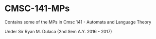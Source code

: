 # CMSC-141-MPs

Contains some of the MPs in Cmsc 141 - Automata and Language Theory

Under Sir Ryan M. Dulaca (2nd Sem A.Y. 2016 - 2017)
